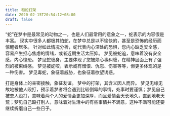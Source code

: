 ```yaml
---
title: 和蛇打架
date: 2020-02-15T20:54:12+08:00
draft: false
---
```


“蛇”在梦中是最常见的动物之一，也是人们最常用的意象之一，蛇表示的内容很是丰富。
现实中很多人都极其怕蛇，在梦中总是以不愉快的，甚至是恐怖的经历而惊醒者居多。
针对如此情况分析，蛇代表内心深处的恐惧，您内心缺乏安全感，容易产生担心焦虑的情绪，或者近期生活太压抑。
梦见被蛇追，意味着没有安全感，内心惶恐。
梦见蛇缠身，主要体现了您被烦心事纠缠，在精神层面上有了强烈的被束缚感。
梦见被蛇咬，表示或有憎恨、仇怨、伤害等等，但更多体现的是一种伤害。
梦见毒蛇，象征着威胁，也象征着欲望诱惑。



打是身体上的亲密接触，象征友谊。
梦中的打架，其含义因人而异。
梦见无缘无故地被他人殴打，预示着梦者将会遇到比较倒霉的事情，处事时要谨慎；梦见自己被恋人殴打，意味着两个人的爱情会更加深厚，而且爱情会天长地久，直到地老天荒；梦见自己殴打别人，意味着对生活中的有些事情并不满意，这种不满可能还要继续折磨自己一些日子。
